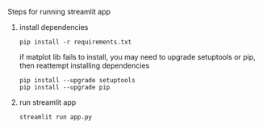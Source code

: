 Steps for running streamlit app
1. install dependencies
   ```
   pip install -r requirements.txt
   ```
   if matplot lib fails to install, you may need to upgrade setuptools or pip, then reattempt installing dependencies
   ```
   pip install --upgrade setuptools
   pip install --upgrade pip
   ```
3. run streamlit app
   ```
   streamlit run app.py
   ```